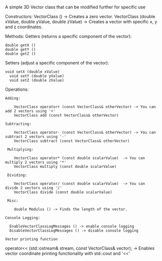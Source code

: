A simple 3D Vector class that can be modified further for specific use

Constructors: 
	VectorClass () -> Creates a zero vector.
	VectorClass (double xValue, double yValue, double zValue) -> Creates a vector with specific x, y and z coordinates.
 
Methods:
  Getters (returns a specific component of the vector): 
  
    double getX ()
    double getY ()
    double getZ ()

  Setters (adjust a specific component of the vector):
  
    void setX (double xValue)
	  void setY (double yValue)
	  void setZ (double zValue)

  Operations:
  
    Adding: 
    
	    VectorClass operator+ (const VectorClass& otherVector) -> You can add 2 vectors using '+'
	    VectorClass add (const VectorClass& otherVector)
     
    Subtracting:
    
	    VectorClass operator- (const VectorClass& otherVector) -> You can subtract 2 vectors using '-'
	    VectorClass subtract (const VectorClass& otherVector)

     Multiplying: 
     
	    VectorClass operator* (const double scalarValue)  -> You can multiply 2 vectors using '*'
	    VectorClass multiply (const double scalarValue)

     Dividing:

	    VectorClass operator/ (const double scalarValue)  -> You can divide 2 vectors using '/'
	    VectorClass divide (const double scalarValue)
     
     Misc:
    
	    double Modulus () -> Finds the length of the vector.

	Console Logging:
 
	  EnableVectorClassLogMessages () -> enable console logging
	  DisableVectorClassLogMessages () -> disable console logging

 	Vector printing function 
   operator<< (std::ostream& stream, const VectorClass& vector); -> Enables vector coordinate printing functionality with std::cout and '<<'
